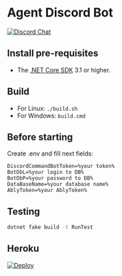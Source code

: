 # Agent Discord Bot
[![Discord Chat](https://img.shields.io/discord/878956153537691658?logo=discord&style=social)](https://discord.gg/dCMuaGJktf)

## Install pre-requisites
* The [.NET Core SDK](https://www.microsoft.com/net/download) 3.1 or higher.

## Build
* For Linux: `./build.sh`
* For Windows: `build.cmd`

## Before starting
Create .env and fill next fields:
```
DiscordCommandBotToken=%your token%
BotDbL=%your login to DB%
BotDbP=%your password to DB%
DataBaseName=%your database name%
AblyToken=%your AblyToken%
```

## Testing
```bash
dotnet fake build -t RunTest
```

## Heroku
[![Deploy](https://www.herokucdn.com/deploy/button.svg)](https://heroku.com/deploy)
